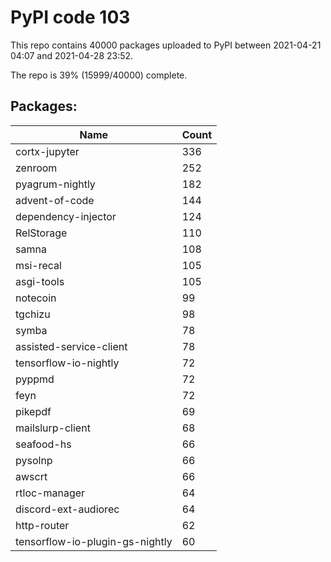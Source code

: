 # PyPI code 103

This repo contains 40000 packages uploaded to PyPI between 
2021-04-21 04:07 and 2021-04-28 23:52.

The repo is 39% (15999/40000) complete.

## Packages:

| Name  | Count |
| ----- | ----- |
| cortx-jupyter | 336 |
| zenroom | 252 |
| pyagrum-nightly | 182 |
| advent-of-code | 144 |
| dependency-injector | 124 |
| RelStorage | 110 |
| samna | 108 |
| msi-recal | 105 |
| asgi-tools | 105 |
| notecoin | 99 |
| tgchizu | 98 |
| symba | 78 |
| assisted-service-client | 78 |
| tensorflow-io-nightly | 72 |
| pyppmd | 72 |
| feyn | 72 |
| pikepdf | 69 |
| mailslurp-client | 68 |
| seafood-hs | 66 |
| pysolnp | 66 |
| awscrt | 66 |
| rtloc-manager | 64 |
| discord-ext-audiorec | 64 |
| http-router | 62 |
| tensorflow-io-plugin-gs-nightly | 60 |


